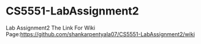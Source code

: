 # CS5551-LabAssignment2
Lab Assignment2
The Link For Wiki Page:https://github.com/shankarpentyala07/CS5551-LabAssignment2/wiki
